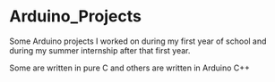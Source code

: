# Arduino_Projects

Some Arduino projects I worked on during my first year of school and during my summer internship after that first year.


Some are written in pure C and others are written in Arduino C++
